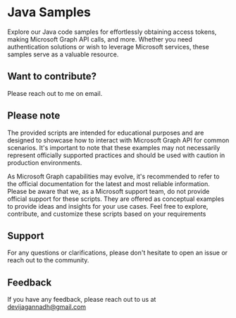 
# Java Samples

Explore our Java code samples for effortlessly obtaining access tokens, making Microsoft Graph API calls, and more. Whether you need authentication solutions or wish to leverage Microsoft services, these samples serve as a valuable resource. 
## Want to contribute?
Please reach out to me on email.


## Please note
The provided scripts are intended for educational purposes and are designed to showcase how to interact with Microsoft Graph API for common scenarios. It's important to note that these examples may not necessarily represent officially supported practices and should be used with caution in production environments.

As Microsoft Graph capabilities may evolve, it's recommended to refer to the official documentation for the latest and most reliable information. Please be aware that we, as a Microsoft support team, do not provide official support for these scripts. They are offered as conceptual examples to provide ideas and insights for your use cases. Feel free to explore, contribute, and customize these scripts based on your requirements


## Support

For any questions or clarifications, please don't hesitate to open an issue or reach out to the community.
## Feedback

If you have any feedback, please reach out to us at devijagannadh@gmail.com
